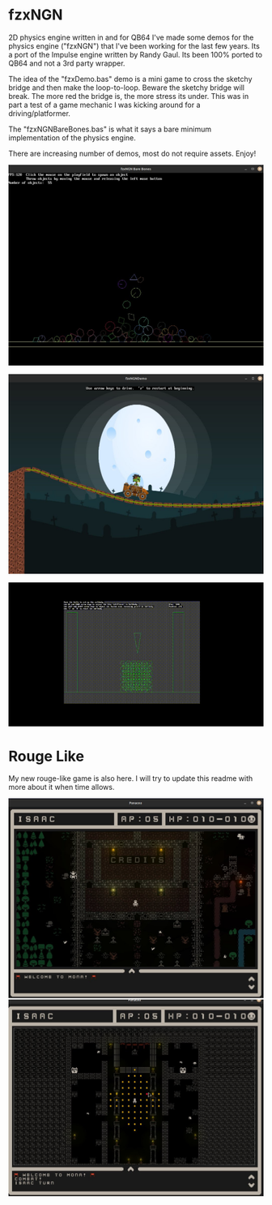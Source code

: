 # fzxNGN
2D physics engine written in and for QB64
I've made some demos for the physics engine ("fzxNGN") that I've been working for the last few years. Its a port of the Impulse engine written by Randy Gaul. Its been 100% ported to QB64 and not a 3rd party wrapper.

The idea of the "fzxDemo.bas" demo is a mini game to cross the sketchy bridge and then make the loop-to-loop. Beware the sketchy bridge will break. The more red the bridge is, the more stress its under.
This was in part a test of a game mechanic I was kicking around for a driving/platformer.

The "fzxNGNBareBones.bas" is what it says a bare minimum implementation of the physics engine.

There are increasing number of demos, most do not require assets. Enjoy!



![SCREENSHOT](https://github.com/mechatronic3000/fzxNGN/blob/main/screenshots/fzxNGNDemoSS/BareBones.jpg)

![SCREENSHOT](https://github.com/mechatronic3000/fzxNGN/blob/main/screenshots/fzxNGNDemoSS/Screenshot.jpg)

![ANIM](https://github.com/mechatronic3000/fzxNGN/blob/main/screenshots/fzxNGNDemoSS/cuttingboard.gif)

# Rouge Like
My new rouge-like game is also here. I will try to update this readme with more about it when time allows.



![SCREENSHOT](https://github.com/mechatronic3000/fzxNGN/blob/main/screenshots/Rouge-Like/Panacea10.jpg)
![SCREENSHOT](https://github.com/mechatronic3000/fzxNGN/blob/main/screenshots/Rouge-Like/Panacea11.jpg)

